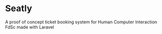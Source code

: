 # Seatly
A proof of concept ticket booking system for Human Computer Interaction FdSc made with Laravel
